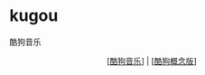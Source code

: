# kugou
酷狗音乐

<p align="center">[<a href="com.kugou.android/README.md">酷狗音乐</a>] | [<a href="com.kugou.android.lite/README.md">酷狗概念版</a>]</p>
